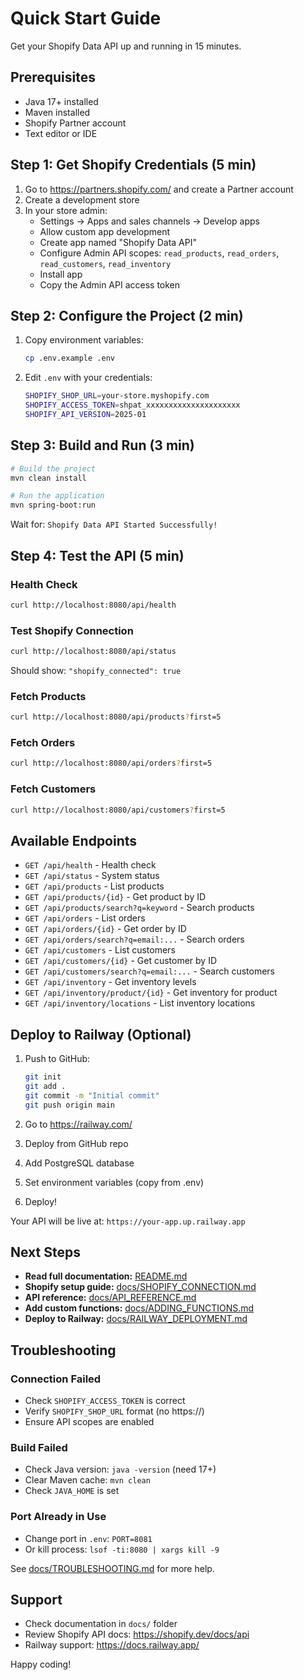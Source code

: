 # Quick Start Guide

Get your Shopify Data API up and running in 15 minutes.

## Prerequisites

- Java 17+ installed
- Maven installed
- Shopify Partner account
- Text editor or IDE

## Step 1: Get Shopify Credentials (5 min)

1. Go to https://partners.shopify.com/ and create a Partner account
2. Create a development store
3. In your store admin:
   - Settings → Apps and sales channels → Develop apps
   - Allow custom app development
   - Create app named "Shopify Data API"
   - Configure Admin API scopes: `read_products`, `read_orders`, `read_customers`, `read_inventory`
   - Install app
   - Copy the Admin API access token

## Step 2: Configure the Project (2 min)

1. Copy environment variables:
   ```bash
   cp .env.example .env
   ```

2. Edit `.env` with your credentials:
   ```bash
   SHOPIFY_SHOP_URL=your-store.myshopify.com
   SHOPIFY_ACCESS_TOKEN=shpat_xxxxxxxxxxxxxxxxxxxxx
   SHOPIFY_API_VERSION=2025-01
   ```

## Step 3: Build and Run (3 min)

```bash
# Build the project
mvn clean install

# Run the application
mvn spring-boot:run
```

Wait for: `Shopify Data API Started Successfully!`

## Step 4: Test the API (5 min)

### Health Check
```bash
curl http://localhost:8080/api/health
```

### Test Shopify Connection
```bash
curl http://localhost:8080/api/status
```

Should show: `"shopify_connected": true`

### Fetch Products
```bash
curl http://localhost:8080/api/products?first=5
```

### Fetch Orders
```bash
curl http://localhost:8080/api/orders?first=5
```

### Fetch Customers
```bash
curl http://localhost:8080/api/customers?first=5
```

## Available Endpoints

- `GET /api/health` - Health check
- `GET /api/status` - System status
- `GET /api/products` - List products
- `GET /api/products/{id}` - Get product by ID
- `GET /api/products/search?q=keyword` - Search products
- `GET /api/orders` - List orders
- `GET /api/orders/{id}` - Get order by ID
- `GET /api/orders/search?q=email:...` - Search orders
- `GET /api/customers` - List customers
- `GET /api/customers/{id}` - Get customer by ID
- `GET /api/customers/search?q=email:...` - Search customers
- `GET /api/inventory` - Get inventory levels
- `GET /api/inventory/product/{id}` - Get inventory for product
- `GET /api/inventory/locations` - List inventory locations

## Deploy to Railway (Optional)

1. Push to GitHub:
   ```bash
   git init
   git add .
   git commit -m "Initial commit"
   git push origin main
   ```

2. Go to https://railway.com/
3. Deploy from GitHub repo
4. Add PostgreSQL database
5. Set environment variables (copy from .env)
6. Deploy!

Your API will be live at: `https://your-app.up.railway.app`

## Next Steps

- **Read full documentation:** [README.md](./README.md)
- **Shopify setup guide:** [docs/SHOPIFY_CONNECTION.md](./docs/SHOPIFY_CONNECTION.md)
- **API reference:** [docs/API_REFERENCE.md](./docs/API_REFERENCE.md)
- **Add custom functions:** [docs/ADDING_FUNCTIONS.md](./docs/ADDING_FUNCTIONS.md)
- **Deploy to Railway:** [docs/RAILWAY_DEPLOYMENT.md](./docs/RAILWAY_DEPLOYMENT.md)

## Troubleshooting

### Connection Failed
- Check `SHOPIFY_ACCESS_TOKEN` is correct
- Verify `SHOPIFY_SHOP_URL` format (no https://)
- Ensure API scopes are enabled

### Build Failed
- Check Java version: `java -version` (need 17+)
- Clear Maven cache: `mvn clean`
- Check `JAVA_HOME` is set

### Port Already in Use
- Change port in `.env`: `PORT=8081`
- Or kill process: `lsof -ti:8080 | xargs kill -9`

See [docs/TROUBLESHOOTING.md](./docs/TROUBLESHOOTING.md) for more help.

## Support

- Check documentation in `docs/` folder
- Review Shopify API docs: https://shopify.dev/docs/api
- Railway support: https://docs.railway.app/

Happy coding!

